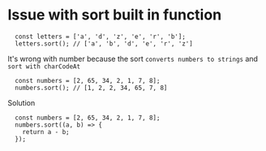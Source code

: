 # Issue with sort built in function

```
  const letters = ['a', 'd', 'z', 'e', 'r', 'b'];
  letters.sort(); // ['a', 'b', 'd', 'e', 'r', 'z']
```

It's wrong with number because the sort `converts numbers to strings` and `sort with charCodeAt`

```
  const numbers = [2, 65, 34, 2, 1, 7, 8];
  numbers.sort(); // [1, 2, 2, 34, 65, 7, 8]
```

Solution

```
  const numbers = [2, 65, 34, 2, 1, 7, 8];
  numbers.sort((a, b) => {
    return a - b;
  });
```
